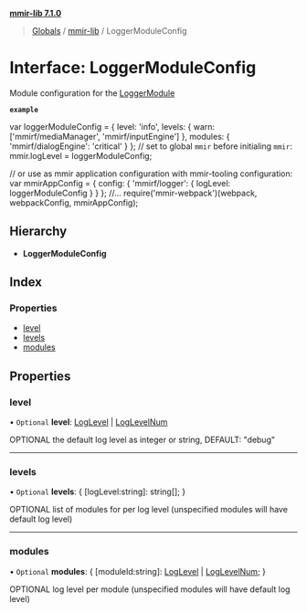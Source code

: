 **[mmir-lib 7.1.0](../README.md)**

> [Globals](../README.md) / [mmir-lib](../modules/mmir_lib.md) / LoggerModuleConfig

# Interface: LoggerModuleConfig

Module configuration for the [LoggerModule](mmir_lib.loggermodule.md)

**`example`** 

var loggerModuleConfig = {
	level: 'info',
	levels: {
		warn: ['mmirf/mediaManager', 'mmirf/inputEngine']
	},
	modules: {
		'mmirf/dialogEngine': 'critical'
	}
};
// set to global `mmir` before initialing `mmir`:
mmir.logLevel = loggerModuleConfig;

// or use as mmir application configuration with mmir-tooling configuration:
var mmirAppConfig = {
	config: {
		'mmirf/logger': {
			logLevel: loggerModuleConfig
		}
	}
};
//...
require('mmir-webpack')(webpack, webpackConfig, mmirAppConfig);

## Hierarchy

* **LoggerModuleConfig**

## Index

### Properties

* [level](mmir_lib.loggermoduleconfig.md#level)
* [levels](mmir_lib.loggermoduleconfig.md#levels)
* [modules](mmir_lib.loggermoduleconfig.md#modules)

## Properties

### level

• `Optional` **level**: [LogLevel](../modules/mmir_lib.md#loglevel) \| [LogLevelNum](../modules/mmir_lib.md#loglevelnum)

OPTIONAL the default log level as integer or string, DEFAULT: "debug"

___

### levels

• `Optional` **levels**: { [logLevel:string]: string[];  }

OPTIONAL list of modules for per log level (unspecified modules will have default log level)

___

### modules

• `Optional` **modules**: { [moduleId:string]: [LogLevel](../modules/mmir_lib.md#loglevel) \| [LogLevelNum](../modules/mmir_lib.md#loglevelnum);  }

OPTIONAL log level per module (unspecified modules will have default log level)
